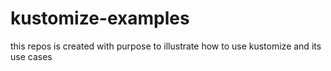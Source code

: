 # kustomize-examples
this repos is created with purpose to illustrate how to use kustomize and its use cases
